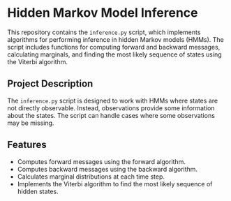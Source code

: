 # Hidden Markov Model Inference

This repository contains the `inference.py` script, which implements algorithms for performing inference in hidden Markov models (HMMs). The script includes functions for computing forward and backward messages, calculating marginals, and finding the most likely sequence of states using the Viterbi algorithm.

## Project Description

The `inference.py` script is designed to work with HMMs where states are not directly observable. Instead, observations provide some information about the states. The script can handle cases where some observations may be missing.

## Features

- Computes forward messages using the forward algorithm.
- Computes backward messages using the backward algorithm.
- Calculates marginal distributions at each time step.
- Implements the Viterbi algorithm to find the most likely sequence of hidden states.
